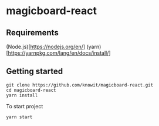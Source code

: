 # magicboard-react

## Requirements
(Node.js)[https://nodejs.org/en/]
(yarn)[https://yarnpkg.com/lang/en/docs/install/]

## Getting started
```
git clone https://github.com/knowit/magicboard-react.git
cd magicboard-react
yarn install
```

To start project
```
yarn start
```
